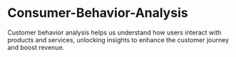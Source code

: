 # Consumer-Behavior-Analysis
Customer behavior analysis helps us understand how users interact with products and services, unlocking insights to enhance the customer journey and boost revenue.
